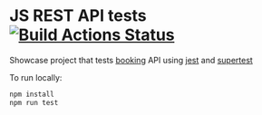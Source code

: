 # JS REST API tests [![Build Actions Status](https://github.com/diboris/booking-project-api-supertest/actions/workflows/actions.yml/badge.svg)](https://github.com/diboris/js-restapi-tests/actions)

Showcase project that tests [booking](https://restful-booker.herokuapp.com/apidoc/index.html) API
using [jest](https://github.com/facebook/jest)
and [supertest](https://github.com/visionmedia/supertest)

To run locally:

```bash
npm install
npm run test
```
